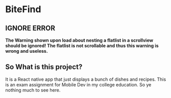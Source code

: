 # BiteFind
## IGNORE ERROR
**The Warning shown upon load about nesting a flatlist in a scrollview should be ignored! The flatlist is not scrollable and thus this warning is wrong and useless.**

## So What is this project?

It is a React native app that just displays a bunch of dishes and recipes. This is an exam assignment for Mobile Dev in my college education.
So ye nothing much to see here.
